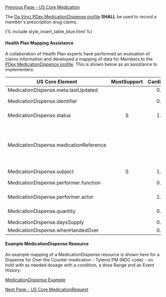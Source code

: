 <!-- PDexMedicationDispense.md {% comment %}
*****************************************************************************************
*                            WARNING: DO NOT EDIT THIS FILE                             *
*                                                                                       *
* This file is generated by SUSHI. Any edits you make to this file will be overwritten. *
*                                                                                       *
* To change the contents of this file, edit the original source file at:                *
* ig-data/input/pagecontent/PDexMedicationDispense.md                                   *
*****************************************************************************************
{% endcomment %} -->
[Previous Page - US Core Medication](USCoreMedication.html)

The  [Da Vinci PDex MedicationDispense profile](https://build.fhir.org/ig/HL7/davinci-hrex/StructureDefinition-pdex-medicationdispense.html)  **SHALL** be used to record a member's prescription drug claims.

{% include style_insert_table_blue.html %}

#### Health Plan Mapping Assistance

A collaboration of Health Plan experts have performed an evaluation of claims information and developed a mapping of  data for Members to the [PDex MedicationDispence profile](https://build.fhir.org/ig/HL7/davinci-hrex/StructureDefinition-pdex-medicationdispense.html). This is shown below as an assistance  to implementers:

| US Core Element                        | MustSupport | Cardinality | CPCDS Element Mapping                                                                                                                                                                                     |
|----------------------------------------|:-----------:|:-----------:|-----------------------------------------------------------------------------------------------------------------------------------------------------------------------------------------------------------|
| MedicationDispense.meta.lastUpdated    |             |     0..1    | [{"163":"EOB Last Updated Date"}]                                                                                                                                                                         |
| MedicationDispense.identifier          |             |     0..*    | [{"35":"RX service reference number"}]                                                                                                                                                                    |
| MedicationDispense.status              |      S      |     1..1    | [{"140":"Claim processing status code<br>"}]                                                                                                                                                              |
| MedicationDispense.medicationReference |             |             | [{"79":"NCPDP field # 408-D8 (Dispensed As Written (DAW)/Product Selection Code) https://ushik.ahrq.gov/ViewItemDetails?itemKey=200387000&system=sdo"}, {"38, 78":"National drug code<br>Compound Code"}] |
| MedicationDispense.subject             |      S      |     1..1    | [{"Ref (1)":"Member id"}                                                                                                                                                                                  |
| MedicationDispense.performer.function  |             |     0..1    | [{"165":"Care Team Roile (Value pcpc\|Prescribing)"}]                                                                                                                                                     |
| MedicationDispense.performer.actor     |             |     1..1    | [{"Ref(96,122)":"Provider NPIs"}, {"Ref(169,172)":"Provider Names"}                                                                                                                                       |
| MedicationDispense.quantity            |             |     0..1    | [{"39151":"Quantity dispensed \| Quantity Qualifier Code"}]                                                                                                                                               |
| MedicationDispense.daysSupply          |             |     0..1    | [{"77":"Days supply"}]                                                                                                                                                                                    |
| MedicationDispense.whenHandedOver      |             |     0..1    | [{"90":"Service (from) date"}]                                                                                                                                                                            |


#### Example MedicationDispense Resource

An example mapping of a MedicationDispense resource is shown here for a Dispense for Over the Counter medication - Tylenol PM (NDC code) - on hold with as needed dosage with a condition, a dose Range and an Event History:

[MedicationDispense Example](MedicationDispense-1000001.html)



[Next Page - US Core MedicationRequest](USCoreMedicationRequest.html)
